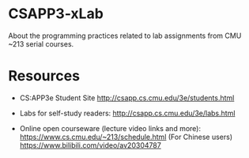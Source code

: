 # CSAPP3-xLab
About the programming practices related to lab assignments from CMU ~213 serial courses.

# Resources

* CS:APP3e Student Site
http://csapp.cs.cmu.edu/3e/students.html

* Labs for self-study readers:
http://csapp.cs.cmu.edu/3e/labs.html

* Online open courseware (lecture video links and more):
https://www.cs.cmu.edu/~213/schedule.html
(For Chinese users)
https://www.bilibili.com/video/av20304787

